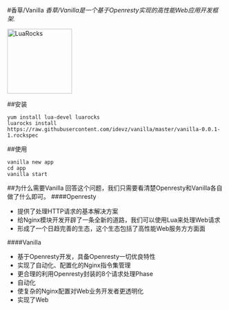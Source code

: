 #香草/Vanilla
*香草/Vanilla是一个基于Openresty实现的高性能Web应用开发框架.*
<p><a href="http://idevz.github.io/vanilla/"><img border="0" src="http://m1.sinaimg.cn/maxwidth.300/m1.sinaimg.cn/120d7329960e19cf073f264751e8d959_2043_2241.png" alt="LuaRocks" width="150px"></a></p>

##安装
```
yum install lua-devel luarocks
luarocks install https://raw.githubusercontent.com/idevz/vanilla/master/vanilla-0.0.1-1.rockspec
```

##使用
```
vanilla new app
cd app
vanilla start
```

##为什么需要Vanilla
回答这个问题，我们只需要看清楚Openresty和Vanilla各自做了什么即可。
####Openresty
* 提供了处理HTTP请求的基本解决方案
* 给Nginx模块开发开辟了一条全新的道路，我们可以使用Lua来处理Web请求
* 形成了一个日趋完善的生态，这个生态包括了高性能Web服务方方面面 

####Vanilla
* 基于Openresty开发，具备Openresty一切优良特性
* 实现了自动化、配置化的Nginx指令集管理
* 更合理的利用Openresty封装的8个请求处理Phase
* 自动化
* 使复杂的Nginx配置对Web业务开发者更透明化
* 实现了Web
